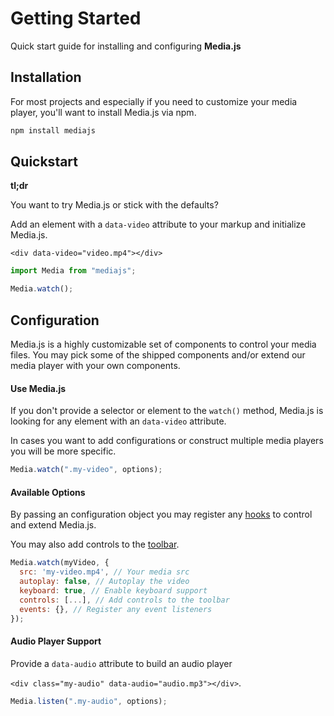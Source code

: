# Getting Started

Quick start guide for installing and configuring **Media.js**

## Installation

For most projects and especially if you need to customize your media player, you'll want to install Media.js via npm.

```sh
npm install mediajs
```

## Quickstart

**tl;dr**

You want to try Media.js or stick with the defaults?

Add an element with a `data-video` attribute to your markup and initialize Media.js.

`<div data-video="video.mp4"></div>`

```js
import Media from "mediajs";

Media.watch();
```

## Configuration

Media.js is a highly customizable set of components to control your media files. You may pick some of the shipped components and/or extend our media player with your own components.

#### Use Media.js

If you don't provide a selector or element to the `watch()` method, Media.js is looking for any element with an `data-video` attribute.

In cases you want to add configurations or construct multiple media players you will be more specific.

```js
Media.watch(".my-video", options);
```

#### Available Options

By passing an configuration object you may register any [hooks](events) to control and extend Media.js.

You may also add controls to the [toolbar](toolbar).

```js
Media.watch(myVideo, {
  src: 'my-video.mp4', // Your media src
  autoplay: false, // Autoplay the video
  keyboard: true, // Enable keyboard support
  controls: [...], // Add controls to the toolbar
  events: {}, // Register any event listeners
});
```

#### Audio Player Support

Provide a `data-audio` attribute to build an audio player

`<div class="my-audio" data-audio="audio.mp3"></div>`.

```js
Media.listen(".my-audio", options);
```
